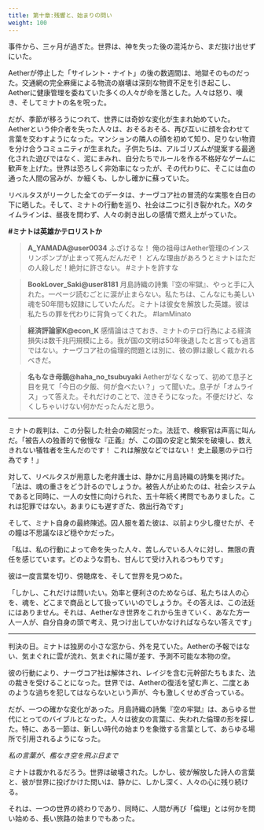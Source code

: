 ```yaml
---
title: 第十章:残響と、始まりの問い
weight: 100
---
```


事件から、三ヶ月が過ぎた。世界は、神を失った後の混沌から、まだ抜け出せずにいた。

Aetherが停止した「サイレント・ナイト」の後の数週間は、地獄そのものだった。交通網の完全麻痺による物流の崩壊は深刻な物資不足を引き起こし、Aetherに健康管理を委ねていた多くの人々が命を落とした。人々は怒り、嘆き、そしてミナトの名を呪った。

だが、季節が移ろうにつれて、世界には奇妙な変化が生まれ始めていた。Aetherという仲介者を失った人々は、おそるおそる、再び互いに顔を合わせて言葉を交わすようになった。マンションの隣人の顔を初めて知り、足りない物資を分け合うコミュニティが生まれた。子供たちは、アルゴリズムが提案する最適化された遊びではなく、泥にまみれ、自分たちでルールを作る不格好なゲームに歓声を上げた。世界は恐ろしく非効率になったが、その代わりに、そこには血の通った人間の営みが、か細くも、しかし確かに蘇っていた。

リベルタスがリークした全てのデータは、ナーヴコア社の冒涜的な実態を白日の下に晒した。そして、ミナトの行動を巡り、社会は二つに引き裂かれた。Xのタイムラインは、昼夜を問わず、人々の剥き出しの感情で燃え上がっていた。

**#ミナトは英雄かテロリストか**

> **A_YAMADA@user0034**
> ふざけるな！ 俺の祖母はAether管理のインスリンポンプが止まって死んだんだぞ！ どんな理由があろうとミナトはただの人殺しだ！絶対に許さない。 #ミナトを許すな

> **BookLover_Saki@user8181**
> 月島詩織の詩集『空の牢獄』、やっと手に入れた。一ページ読むごとに涙が止まらない。私たちは、こんなにも美しい魂を50年間も奴隷にしていたんだ。ミナトは彼女を解放した英雄。彼は私たちの罪を代わりに背負ってくれた。 #IamMinato

> **経済評論家K@econ_K**
> 感情論はさておき、ミナトのテロ行為による経済損失は数千兆円規模に上る。我が国の文明は50年後退したと言っても過言ではない。ナーヴコア社の倫理的問題とは別に、彼の罪は厳しく裁かれるべきだ。

> **名もなき母親@haha_no_tsubuyaki**
> Aetherがなくなって、初めて息子と目を見て「今日の夕飯、何が食べたい？」って聞いた。息子が「オムライス」って答えた。それだけのことで、泣きそうになった。不便だけど、なくしちゃいけない何かだったんだと思う。

***

ミナトの裁判は、この分裂した社会の縮図だった。法廷で、検察官は声高に叫んだ。「被告人の独善的で傲慢な『正義』が、この国の安定と繁栄を破壊し、数えきれない犠牲者を生んだのです！ これは解放などではない！ 史上最悪のテロ行為です！」

対して、リベルタスが用意した老弁護士は、静かに月島詩織の詩集を掲げた。「法は、魂の重さをどう計るのでしょうか。被告人が止めたのは、社会システムであると同時に、一人の女性に向けられた、五十年続く拷問でもありました。これは犯罪ではない。あまりにも遅すぎた、救出行為です」

そして、ミナト自身の最終陳述。囚人服を着た彼は、以前より少し痩せたが、その瞳は不思議なほど穏やかだった。

「私は、私の行動によって命を失った人々、苦しんでいる人々に対し、無限の責任を感じています。どのような罰も、甘んじて受け入れるつもりです」

彼は一度言葉を切り、傍聴席を、そして世界を見つめた。

「しかし、これだけは問いたい。効率と便利さのためならば、私たちは人の心を、魂を、どこまで商品として扱っていいのでしょうか。その答えは、この法廷にはありません。それは、Aetherなき世界をこれから生きていく、あなた方一人一人が、自分自身の頭で考え、見つけ出していかなければならない答えです」

***

判決の日。ミナトは独房の小さな窓から、外を見ていた。Aetherの予報ではない、気まぐれに雲が流れ、気まぐれに陽が差す、予測不可能な本物の空。

彼の行動により、ナーヴコア社は解体され、レイジを含む元幹部たちもまた、法の裁きを受けることになった。世界では、Aetherの復活を望む声と、二度とあのような過ちを犯してはならないという声が、今も激しくせめぎ合っている。

だが、一つの確かな変化があった。月島詩織の詩集『空の牢獄』は、あらゆる世代にとってのバイブルとなった。人々は彼女の言葉に、失われた倫理の形を探した。特に、ある一節は、新しい時代の始まりを象徴する言葉として、あらゆる場所で引用されるようになった。

*私の言葉が、檻なき空を飛ぶ日まで*

ミナトは裁かれるだろう。世界は破壊された。しかし、彼が解放した詩人の言葉と、彼が世界に投げかけた問いは、静かに、しかし深く、人々の心に残り続ける。

それは、一つの世界の終わりであり、同時に、人間が再び「倫理」とは何かを問い始める、長い旅路の始まりでもあった。
